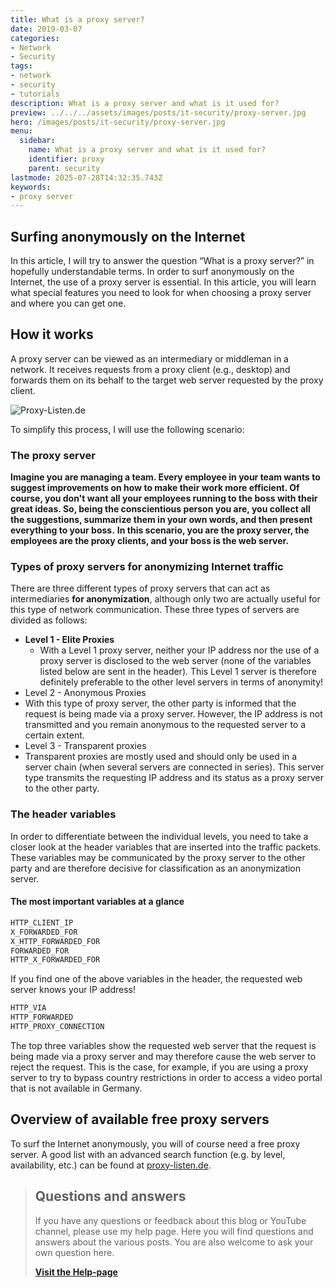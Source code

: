 ```yaml
---
title: What is a proxy server?
date: 2019-03-07
categories:
- Network
- Security
tags:
- network
- security
- tutorials
description: What is a proxy server and what is it used for?
preview: ../../../assets/images/posts/it-security/proxy-server.jpg
hero: /images/posts/it-security/proxy-server.jpg
menu:
  sidebar:
    name: What is a proxy server and what is it used for?
    identifier: proxy
    parent: security
lastmode: 2025-07-28T14:32:35.743Z
keywords:
- proxy server
---
```

## Surfing anonymously on the Internet
In this article, I will try to answer the question “What is a proxy server?” in hopefully understandable terms.
In order to surf anonymously on the Internet, the use of a proxy server is essential. In this article, you will learn what special features you need to look for when choosing a proxy server and where you can get one.
## How it works
A proxy server can be viewed as an intermediary or middleman in a network. It receives requests from a proxy client (e.g., desktop) and forwards them on its behalf to the target web server requested by the proxy client.


![Proxy-Listen.de](/images/posts/it-security/proxy_listen_de.jpg)


To simplify this process, I will use the following scenario:


### The proxy server
**Imagine you are managing a team. Every employee in your team wants to suggest improvements on how to make their work more efficient. Of course, you don't want all your employees running to the boss with their great ideas. So, being the conscientious person you are, you collect all the suggestions, summarize them in your own words, and then present everything to your boss.** 
**In this scenario, you are the proxy server, the employees are the proxy clients, and your boss is the web server.**
 
### Types of proxy servers for anonymizing Internet traffic
There are three different types of proxy servers that can act as intermediaries **for anonymization**, although only two are actually useful for this type of network communication. These three types of servers are divided as follows:
- **Level 1 - Elite Proxies**
  - With a Level 1 proxy server, neither your IP address nor the use of a proxy server is disclosed to the web server (none of the variables listed below are sent in the header). This Level 1 server is therefore definitely preferable to the other level servers in terms of anonymity!
- Level 2 - Anonymous Proxies
- With this type of proxy server, the other party is informed that the request is being made via a proxy server. However, the IP address is not transmitted and you remain anonymous to the requested server to a certain extent.
- Level 3 - Transparent proxies
- Transparent proxies are mostly used and should only be used in a server chain (when several servers are connected in series). This server type transmits the requesting IP address and its status as a proxy server to the other party.
### The header variables
In order to differentiate between the individual levels, you need to take a closer look at the header variables that are inserted into the traffic packets. These variables may be communicated by the proxy server to the other party and are therefore decisive for classification as an anonymization server.
#### The most important variables at a glance
```sh
HTTP_CLIENT_IP
X_FORWARDED_FOR
X_HTTP_FORWARDED_FOR
FORWARDED_FOR
HTTP_X_FORWARDED_FOR
```
If you find one of the above variables in the header, the requested web server knows your IP address!
```sh
HTTP_VIA
HTTP_FORWARDED
HTTP_PROXY_CONNECTION
```
The top three variables show the requested web server that the request is being made via a proxy server and may therefore cause the web server to reject the request. This is the case, for example, if you are using a proxy server to try to bypass country restrictions in order to access a video portal that is not available in Germany.
## Overview of available free proxy servers
To surf the Internet anonymously, you will of course need a free proxy server. A good list with an advanced search function (e.g. by level, availability, etc.) can be found at [proxy-listen.de](https://www.proxy-listen.de/Proxy/Proxyliste.html).

<!-- FM:Snippet:Start data:{"id":"Visit Help-page","fields":[]} -->
> ## Questions and answers
> 
> If you have any questions or feedback about this blog or YouTube channel, please use my help page. Here you will find questions and answers about the various posts. You are also welcome to ask your own question here.
>
> [**Visit the Help-page**](https://ticket.secure-bits.org/help)
<!-- FM:Snippet:End -->